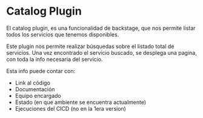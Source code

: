# Catalog Plugin

El catalog plugin, es una funcionalidad de backstage, que nos permite listar todos los servicios que tenemos disponibles.

Este plugin nos permite realizar búsquedas sobre el listado total de servicios. Una vez encontrado el servicio buscado, se desplega una pagina, con toda la info necesaria del servicio.

Esta info puede contar con:

*   Link al código
*   Documentación
*   Equipo encargado
*   Estado (en que ambiente se encuentra actualmente)
*   Ejecuciones del CICD (no en la 1era version)
